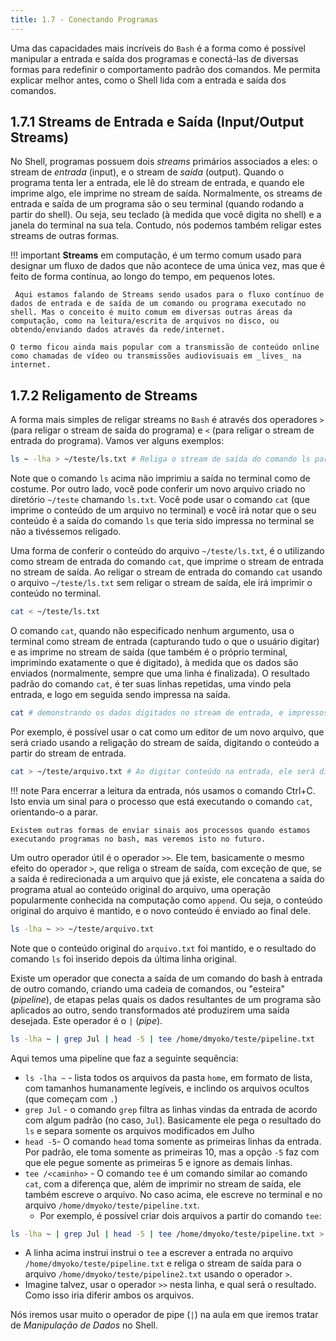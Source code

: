 ```yaml
---
title: 1.7 - Conectando Programas
---
```

Uma das capacidades mais incríveis do `Bash` é a forma como é possível manipular a entrada e saída dos programas e conectá-las de diversas formas para redefinir o comportamento padrão dos comandos. Me permita explicar melhor antes, como o Shell lida com a entrada e saída dos comandos.

## 1.7.1 Streams de Entrada e Saída (Input/Output Streams)
No Shell, programas possuem dois _streams_ primários associados a eles: o stream de _entrada_ (input), e o stream de _saída_ (output). Quando o programa tenta ler a entrada, ele lê do stream de entrada, e quando ele imprime algo, ele imprime no stream de saída. Normalmente, os streams de entrada e saída de um programa são o seu terminal (quando rodando a partir do shell). Ou seja, seu teclado (à medida que você digita no shell) e a janela do terminal na sua tela. Contudo, nós podemos também religar estes streams de outras formas.

!!! important
	 **Streams** em computação, é um termo comum usado para designar um fluxo de dados que não acontece de uma única vez, mas que é feito de forma contínua, ao longo do tempo, em pequenos lotes.

	 Aqui estamos falando de Streams sendo usados para o fluxo contínuo de dados de entrada e de saída de um comando ou programa executado no shell. Mas o conceito é muito comum em diversas outras áreas da computação, como na leitura/escrita de arquivos no disco, ou obtendo/enviando dados através da rede/internet.

	O termo ficou ainda mais popular com a transmissão de conteúdo online como chamadas de vídeo ou transmissões audiovisuais em _lives_ na internet.

## 1.7.2 Religamento de Streams
A forma mais simples de religar streams no `Bash` é através dos operadores `>` (para religar o stream de saída do programa) e `<` (para religar o stream de entrada do programa). Vamos ver alguns exemplos:

```bash
ls ~ -lha > ~/teste/ls.txt # Religa o stream de saída do comando ls para o arquivo ~/teste/ls.txt
```

Note que o comando `ls` acima não imprimiu a saída no terminal como de costume. Por outro lado, você pode conferir um novo arquivo criado no diretório `~/teste` chamando `ls.txt`. Você pode usar o comando `cat` (que imprime o conteúdo de um arquivo no terminal) e você irá notar que o seu conteúdo é a saída do comando `ls` que teria sido impressa no terminal se não a tivéssemos religado.

Uma forma de conferir o conteúdo do arquivo `~/teste/ls.txt`, é o utilizando como stream de entrada do comando `cat`, que imprime o stream de entrada no stream de saída. Ao religar o stream de entrada do comando `cat` usando o arquivo `~/teste/ls.txt` sem religar o stream de saída, ele irá imprimir o conteúdo no terminal.

```bash
cat < ~/teste/ls.txt
```

O comando `cat`, quando não especificado nenhum argumento, usa o terminal como stream de entrada (capturando tudo o que o usuário digitar) e as imprime no stream de saída (que também é o próprio terminal, imprimindo exatamente o que é digitado), à medida que os dados são enviados (normalmente, sempre que uma linha é finalizada). O resultado padrão do comando `cat`, é ter suas linhas repetidas, uma vindo pela entrada, e logo em seguida sendo impressa na saída.

```bash
cat # demonstrando os dados digitados no stream de entrada, e impressos na saída imediatamente depois
```

Por exemplo, é possível usar o cat como um editor de um novo arquivo, que será criado usando a religação do stream de saída, digitando o conteúdo a partir do stream de entrada.

```bash
cat > ~/teste/arquivo.txt # Ao digitar conteúdo na entrada, ele será direcionado para o arquivo.txt
```

!!! note
	Para encerrar a leitura da entrada, nós usamos o comando Ctrl+C. Isto envia um sinal para o processo que está executando o comando `cat`, orientando-o a parar.

	Existem outras formas de enviar sinais aos processos quando estamos executando programas no bash, mas veremos isto no futuro.

Um outro operador útil é o operador `>>`. Ele tem, basicamente o mesmo efeito do operador `>`, que religa o stream de saída, com exceção de que, se a saída é redirecionada a um arquivo que já existe, ele concatena a saída do programa atual ao conteúdo original do arquivo, uma operação popularmente conhecida na computação como `append`. Ou seja, o conteúdo original do arquivo é mantido, e o novo conteúdo é enviado ao final dele.

```bash
ls -lha ~ >> ~/teste/arquivo.txt
```

Note que o conteúdo original do `arquivo.txt` foi mantido, e o resultado do comando `ls` foi inserido depois da última linha original.

Existe um operador que conecta a saída de um comando do bash à entrada de outro comando, criando uma cadeia de comandos, ou "esteira" (_pipeline_), de etapas pelas quais os dados resultantes de um programa são aplicados ao outro, sendo transformados até produzirem uma saída desejada. Este operador é o `|` (_pipe_).

```bash
ls -lha ~ | grep Jul | head -5 | tee /home/dmyoko/teste/pipeline.txt
```

Aqui temos uma pipeline que faz a seguinte sequência:
- `ls -lha ~` - lista todos os arquivos da pasta `home`, em formato de lista, com tamanhos humanamente legíveis, e inclindo os arquivos ocultos (que começam com `.`)
- `grep Jul` - o comando `grep` filtra as linhas vindas da entrada de acordo com algum padrão (no caso, `Jul`). Basicamente ele pega o resultado do `ls` e separa somente os arquivos modificados em Julho
- `head -5`- O comando `head` toma somente as primeiras linhas da entrada. Por padrão, ele toma somente as primeiras 10, mas a opção `-5` faz com que ele pegue somente as primeiras 5 e ignore as demais linhas.
- `tee /<caminho>` - O comando `tee` é um comando similar ao comando `cat`, com a diferença que, além de imprimir no stream de saída, ele também escreve o arquivo. No caso acima, ele escreve no terminal e no arquivo `/home/dmyoko/teste/pipeline.txt`.
	- Por exemplo, é possível criar dois arquivos a partir do comando `tee`:

```bash
ls -lha ~ | grep Jul | head -5 | tee /home/dmyoko/teste/pipeline.txt > /home/dmyoko/teste/pipeline2.txt
```

- A linha acima instrui instrui o `tee` a escrever a entrada no arquivo `/home/dmyoko/teste/pipeline.txt` e religa o stream de saída para o arquivo `/home/dmyoko/teste/pipeline2.txt` usando o operador `>`.
- Imagine talvez, usar o operador `>>` nesta linha, e qual será o resultado. Como isso iria diferir ambos os arquivos.

Nós iremos usar muito o operador de pipe (`|`) na aula em que iremos tratar de _Manipulação de Dados_ no Shell.
